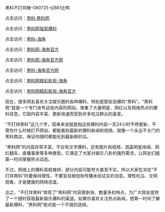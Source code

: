 黑料不打烊微-080725-lj|881比鸭

点击访问：<a href="https://heiliaotlyq53.pages.dev">黑料·黑料网</a>

点击访问：<a href="https://heiliaoyvnrda.pages.dev">黑料网独家爆料</a>

点击访问：<a href="https://heiliaokof3cy.pages.dev">黑料-海角</a>

点击访问：<a href="https://heiliaokof3cy.pages.dev">黑料网-海角官方</a>

点击访问：<a href="https://heiliaolvzlu3.pages.dev">黑料网-海角官方网</a>

点击访问：<a href="https://heiliao3gvg9x.pages.dev">黑料-海角官方网</a>

点击访问：<a href="https://heiliaoxfe5rb.pages.dev">黑料网精彩影视-海角</a>

点击访问：<a href="https://heiliaoubleqx.pages.dev">黑料网精彩影视-海角官方</a>

现在，很多网友喜欢关注娱乐圈的各种爆料，特别是那些劲爆的“黑料”。“黑料网”就是一个专门发布这些内容的网站，聚集了大量明星、网红以及网络热点的爆料信息。它因内容丰富、更新快速而受到许多吃瓜群众的喜爱。

“不打烊黑料”这几个字，简单来说就是指这些爆料内容一天24小时不停更新，不管你什么时候打开网站，都能看到最新的爆料新闻和视频。就像一个永远不关门的黑料商店，保证你随时都能吃到最新鲜的瓜。

“黑料网”的内容非常丰富，不仅有文字爆料，还有图片和视频，涵盖明星绯闻、网红翻车、直播事故等多种类型。它满足了大家对娱乐八卦的强烈需求，让网友们能第一时间掌握热点动态。

不过，网络上的爆料真假难辨，部分内容可能夸大甚至不实，所以大家在浏览“不打烊黑料”时要保持理性，不要盲目相信和传播未经证实的消息。理性吃瓜、文明观看，才是健康的网络态度。

总之，“不打烊黑料”体现了“黑料网”内容更新快、数量多的特点，为广大网友提供了一个随时获取最新娱乐爆料的渠道。如果你喜欢关注热点新闻，想第一时间了解最新爆料，“黑料网”绝对是一个不错的选择。

